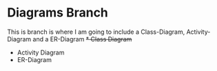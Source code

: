 # Diagrams Branch
This is branch is where I am going to include a Class-Diagram, Activity-Diagram and a ER-Diagram
~~* Class Diagram~~
* Activity Diagram
* ER-Diagram
